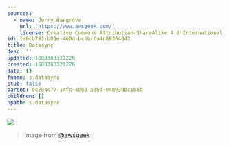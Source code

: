 ```yaml
---
sources:
  - name: Jerry Hargrove
    url: 'https://www.awsgeek.com/'
    license: Creative Commons Attribution-ShareAlike 4.0 International License
id: 1e8cb792-b01e-460d-bc6b-0a4d88364842
title: Datasync
desc: ''
updated: 1600363321226
created: 1600363321226
data: {}
fname: s.datasync
stub: false
parent: 0c784c77-14fc-4d63-a36d-040930bc1b8b
children: []
hpath: s.datasync
---
```

![](/assets/images/AWS-DataSync_en.jpg)

> Image from [@awsgeek](https://www.awsgeek.com/AWS-DataSync/)
